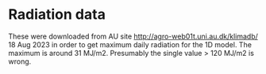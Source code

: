 # Radiation data
These were downloaded from AU site <http://agro-web01t.uni.au.dk/klimadb/> 18 Aug 2023 in order to get maximum daily radiation for the 1D model.
The maximum is around 31 MJ/m2.
Presumably the single value > 120 MJ/m2 is wrong.